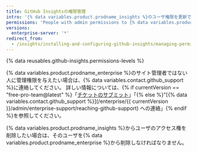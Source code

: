 ```yaml
---
title: GitHub Insightsの権限管理
intro: '{% data variables.product.prodname_insights %}のユーザ権限を更新できます。'
permissions: 'People with admin permissions to {% data variables.product.prodname_insights %} can manage permissions.'
versions:
  enterprise-server: '*'
redirect_from:
  - /insights/installing-and-configuring-github-insights/managing-permissions-in-github-insights
---
```


{% data reusables.github-insights.permissions-levels %}

{% data variables.product.prodname_enterprise %}のサイト管理者ではない人に管理権限を与えたい場合は、{% data variables.contact.github_support %}に連絡してください。 詳しい情報については、{% if currentVersion == "free-pro-team@latest" %}「[チケットのサブミット](/github/working-with-github-support/submitting-a-ticket)」「{% else %}"[{% data variables.contact.github_support %}](/enterprise/{{ currentVersion }}/admin/enterprise-support/reaching-github-support) への連絡」{% endif %}を参照してください。

{% data variables.product.prodname_insights %}からユーザのアクセス権を削除したい場合は、そのユーザを{% data variables.product.prodname_enterprise %}から削除しなければなりません。
